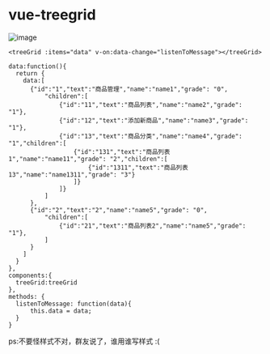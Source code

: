 # vue-treegrid
![image](https://github.com/NexusLee/vue-treegrid/raw/master/screenshots/EFEEEC99-0B77-4DD1-B0D0-E1F932897F5B.png)
```
<treeGrid :items="data" v-on:data-change="listenToMessage"></treeGrid>

data:function(){
  return {
    data:[
      {"id":"1","text":"商品管理","name":"name1","grade": "0",
          "children":[
              {"id":"11","text":"商品列表","name":"name2","grade": "1"},
              {"id":"12","text":"添加新商品","name":"name3","grade": "1"},
              {"id":"13","text":"商品分类","name":"name4","grade": "1","children":[
                  {"id":"131","text":"商品列表1","name":"name11","grade": "2","children":[
                      {"id":"1311","text":"商品列表13","name":"name1311","grade": "3"}
                  ]}
              ]}
          ]
      },
      {"id":"2","text":"2","name":"name5","grade": "0",
          "children":[
              {"id":"21","text":"商品列表2","name":"name5","grade": "1"},
          ]
      }
    ]
  }
},
components:{
  treeGrid:treeGrid
},
methods: {
  listenToMessage: function(data){
      this.data = data;
  }
}

```




ps:不要怪样式不对，群友说了，谁用谁写样式 :(

